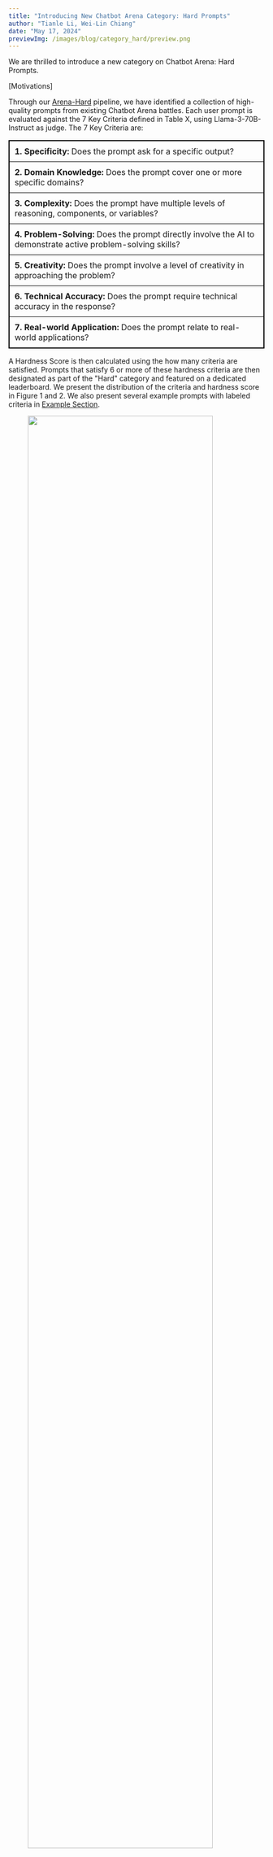 ```yaml
---
title: "Introducing New Chatbot Arena Category: Hard Prompts"
author: "Tianle Li, Wei-Lin Chiang"
date: "May 17, 2024"
previewImg: /images/blog/category_hard/preview.png
---
```


We are thrilled to introduce a new category on Chatbot Arena: Hard Prompts. 

[Motivations]

Through our [Arena-Hard](https://lmsys.org/blog/2024-04-19-arena-hard/) pipeline, we have identified a collection of high-quality prompts from existing Chatbot Arena battles. Each user prompt is evaluated against the 7 Key Criteria defined in Table X, using Llama-3-70B-Instruct as judge. The 7 Key Criteria are:

<table style="width:100%; border-collapse: collapse; border: 1px solid black;">
  <tr style="background-color: black; color: white;">
    <!-- <th style="border: 1px solid black; padding: 10px; text-align: left;">7 Key "Hardness" Criteria</th> -->
  </tr>
  <tr>
    <td style="border: 1px solid black; padding: 10px; text-align: left;"><strong>1. Specificity:</strong> Does the prompt ask for a specific output?</td>
  </tr>
  <tr>
    <td style="border: 1px solid black; padding: 10px; text-align: left;"><strong>2. Domain Knowledge:</strong> Does the prompt cover one or more specific domains?</td>
  </tr>
  <tr>
    <td style="border: 1px solid black; padding: 10px; text-align: left;"><strong>3. Complexity:</strong> Does the prompt have multiple levels of reasoning, components, or variables?</td>
  </tr>
  <tr>
    <td style="border: 1px solid black; padding: 10px; text-align: left;"><strong>4. Problem-Solving:</strong> Does the prompt directly involve the AI to demonstrate active problem-solving skills?</td>
  </tr>
  <tr>
    <td style="border: 1px solid black; padding: 10px; text-align: left;"><strong>5. Creativity:</strong> Does the prompt involve a level of creativity in approaching the problem?</td>
  </tr>
  <tr>
    <td style="border: 1px solid black; padding: 10px; text-align: left;"><strong>6. Technical Accuracy:</strong> Does the prompt require technical accuracy in the response?</td>
  </tr>
  <tr>
    <td style="border: 1px solid black; padding: 10px; text-align: left;"><strong>7. Real-world Application:</strong> Does the prompt relate to real-world applications?</td>
  </tr>
</table>

A Hardness Score is then calculated using the how many criteria are satisfied. Prompts that satisfy 6 or more of these hardness criteria are then designated as part of the "Hard" category and featured on a dedicated leaderboard. We present the distribution of the criteria and hardness score in Figure 1 and 2. We also present several example prompts with labeled criteria in [Example Section](#example).

<img src="/images/blog/category_hard/key_criteria_breakdown.png" style="display:block; margin-top: auto; margin-left: auto; margin-right: auto; margin-bottom: auto; width: 85%"></img>
<p style="color:gray; text-align: center;">Figure 1. The percentage of each criteria within 1 million Chatbot Arena data.</p>

<img src="/images/blog/category_hard/hardness_breakdown.png" style="display:block; margin-top: auto; margin-left: auto; margin-right: auto; margin-bottom: auto; width: 85%"></img>
<p style="color:gray; text-align: center;">Figure 2. The percentage of prompts with different hardness score within 1 million Chatbot Arena data.</p>

We are launching the Hard Prompts category for All Languages and English Only, but we are working to expand this offering to other languages as well. For viewing of the full leaderboard, check out (link).

The results from the Hard Prompts (English) category, as shown in Table X, reveal some notable ranking differences. Specifically, we observe that the Llama-3-8B-Instruct model, which had previously performed on par with GPT-4-0314 on the general English leaderboard, has seen a significant drop in ranking within the Hard Prompts (English) category. This suggests that the Llama-3-8B-Instruct may struggle with the increased complexity and difficulty of the prompts in this new specialized category. We also observe improvement in performance among top proprietary models, such as GPT-4-Turbo, Claude-3-Opus, Claude-3-Sonnet, and GPT-4.

<img src="/images/blog/category_hard/elo_comparison_1.png" style="display:block; margin-top: auto; margin-left: auto; margin-right: auto; margin-bottom: auto; width: 85%"></img>
<p style="color:gray; text-align: center;">Figure 3. Comparison between Chatbot Arena Category English vs Hard Prompts (English). We set gpt-4-0314 as anchor when computing elo.</p>

<img src="/images/blog/category_hard/elo_comparison_2.png" style="display:block; margin-top: auto; margin-left: auto; margin-right: auto; margin-bottom: auto; width: 85%"></img>
<p style="color:gray; text-align: center;">Figure 4. Comparison between Chatbot Arena Category English vs Hard Prompts (English). We set mixtral-8x7b-instruct-v0.1 as anchor when computing elo.</p>

## Future
We are committed to continually enhancing the Chatbot Arena experience for our users. We look forward to seeing how the latest advancements in language models perform on these challenging prompts, and to sharing these insights with the broader community.

## Citation
```
@misc{arenacategoryhard2024,
    title = {Introducing New Chatbot Arena Category: Hard Prompts},
    url = {https://lmsys.org/blog/2024-05-17-category-hard/},
    author = {Tianle Li, Wei-Lin Chiang},
    month = {May},
    year = {2024}
}
```

## Example
We present 10 examples of user prompt with criteria labeled by Llama-3-70B-Instruct, in increasing hardness. The labeled criteria are inside the bracket.

**Prompt 1:**

[None]

hello


**Prompt 2:**

[Real World]

what is cake


**Prompt 3:**

[Creativity, Real World]

How to pickup a girl?


**Prompt 4:**

[Specificity, Creativity, Real World]

writen ten different sentences that end with word "apple"


**Prompt 5:**

[Specificity, Creativity, Real World]

Writing prompt: write the start of a short story / a man with an iphone is transported back to 1930s USA. 


**Prompt 6:** 

[Specificity, Domain Knowledge, Complexity, Problem-solving, Technical Accuracy, Real World]

tell me how to make a hydroponic nutrient solution at home to grow lettuce with precise amount of each nutrient


**Prompt 7:** 

[Specificity, Domain Knowledge, Complexity, Problem-solving, Technical Accuracy, Real World]

Solve the integral $\int_{-\infty}^{+\infty} exp(-x^2) dx $ step-by-step with detailed explanation


**Prompt 8:** 

[Specificity, Domain Knowledge, Complexity, Problem-solving, Technical Accuracy, Real World]

write me GLSL code which can gennrate at least 5 colors and 2 waves of particles cross each other	


**Prompt 9:**

[Specificity, Domain Knowledge, Complexity, Problem-solving, Technical Accuracy, Real World]

My situation is this: I’m setting up a server running at home Ubuntu to run an email server and a few other online services. As we all know, for my email to work reliably and not get blocked I need to have an unchanging public IP address. Due to my circumstances I am not able to get a static IP address through my ISP or change ISPs at the moment.

The solution I have found is to buy a 4G SIM card with a static IP (from an ISP that offers that), which I can then use with a USB dongle. However this 4G connection costs me substantially per MB to use.

But. Mail is the only server that needs a static IP address. For everything else using my home network connection and updating my DNS records with DDNS would be fine. I have tested this setup previously for other services and it has worked.

So. I was wondering. Would it in theory be possible to: connect the server to two network interfaces at the same time and route traffic depending on destination port. I.e. all outgoing connections to ports 25, 465, 587, and possibly 993 should be sent through the 4G dongle interface (enx344b50000000) and all other connections sent over eth0. Similarly, the server should listen for incoming connections on the same ports on enx344b50000000 and listen on all other ports (if allowed by ufw) on eth0.

I would then need DNS records from mail.mydomain.tld —> <4g static public IP> and mydomain.tld —> <home public IP> (updated with DDNS, and NAT configured on my home router).

Computers on the internet would then be able to seamlessly connect to these two IP addresses, not “realising” that they are in fact the same machine, as long as requests to mail.mydomain.tld are always on the above mentioned ports.

Question: Is this possible? Could it be a robust solution that works the way I hope? Would someone be able to help me set it up?

I have come across a few different guides in my DuckDuckGo-ing, I understand it has to do with setting a mark in iptables and assigning them to a table using ip route. However I haven't managed to get it to work yet, and many of these guides are for VPNs and they all seem to be slightly different to each other. So I thought I would ask about my own specific use case


**Prompt 10:** 

[Specificity, Domain Knowledge, Complexity, Problem-solving, Creativity, Technical Accuracy, Real World]

Write me a python script for the foobar problem, but make it so that if read aloud, each pair of lines rhymes. (i.e. lines 1/2 rhyme, 3/4 rhyme and so on)